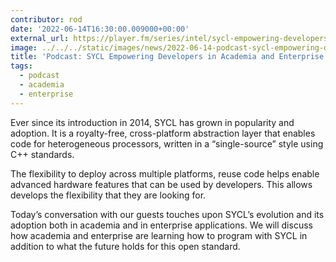 ```yaml
---
contributor: rod
date: '2022-06-14T16:30:00.009000+00:00'
external_url: https://player.fm/series/intel/sycl-empowering-developers-in-academia-and-enterprise
image: ../../../static/images/news/2022-06-14-podcast-sycl-empowering-developers-in-academia-and-enterprise.webp
title: 'Podcast: SYCL Empowering Developers in Academia and Enterprise'
tags:
  - podcast
  - academia
  - enterprise
---
```


Ever since its introduction in 2014, SYCL has grown in popularity and adoption. It is a royalty-free, cross-platform
abstraction layer that enables code for heterogeneous processors, written in a “single-source” style using C++
standards.

The flexibility to deploy across multiple platforms, reuse code helps enable advanced hardware features that can be used
by developers. This allows develops the flexibility that they are looking for.

Today’s conversation with our guests touches upon SYCL’s evolution and its adoption both in academia and in enterprise
applications. We will discuss how academia and enterprise are learning how to program with SYCL in addition to what the
future holds for this open standard.
